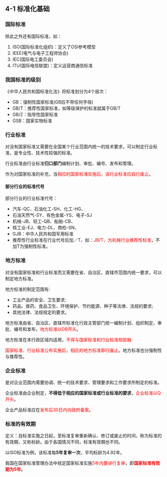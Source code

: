## 4-1 标准化基础

### 国际标准

除此之外还有国际标准，如：

1. ISO(国际标准化组织)：定义了OSI参考模型
2. IEEE(电气与电子工程师协会)
3. IEC(国际电工委员会)
4. ITU(国际电信联盟)：定义运营商通信标准

### 我国标准的级别

《中华人民共和国标准化法》将标准划分为4个层次：

- GB：强制性国家标准(GB后不带任何字母)
- GB/T：推荐性国家标准，如等级保护的标准就属于GB/T
- GB/Z：指导性国家标准
- GSB：国家实物标准

### 行业标准

对没有国家标准又需要在全国某个行业范围内统一的技术要求，可以制定行业标准，是专业性、技术性较强的标准。

行业标准由行业标准**归口部门**编制计划、审批、编号、发布和管理。

作为对国家标准的补充，当<font color="red">相应的国家标准实施后，该行业标准应自行废止</font>。

#### 部分行业的标准代号

部分行业的行业标准代号：

- 汽车-QC、石油化工-SH、化工-HG、
- 石油天然气-SY、有色金属-YS、电子-SJ
- 机械-JB、轻工-QB、船舶-CB、
- 核工业-EJ、电力-DL、商检-SN、
- GJB：中华人民共和国军用标准
- 推荐性行业标准在行业代号后加／T，如：<font color="red">JB/T，为机械行业推荐性标准</font>，不加T为强制性标准。

### 地方标准

对没有国家标准和行业标准而又需要在省、自治区、直辖市范围内统一要求，可以制定地方标准。

地方标准的制定范围有:

- 工业产品的安全、卫生要求;
- 药品、兽药、食品卫生、环境保护、节约能源、种子等法律、法规的要求;
- 其他法律、法规规定的要求。



地方标准由省、自治区、直辖市标准化行政主管部门统一编制计划、组织制定、审批、编号和发布，<font color="red">地方标准以DB开头</font>。

地方标准在本行政区域内适用，<font color="red">不得与国家标准和行业标准相抵触</font>

<font color="red">国家标准、行业标准公布实施后，相应的地方标准即行废止</font>。地方标准也分强制性与推荐性。

### 企业标准

是对企业范围内需要协调、统一的技术要求、管理要求和工作要求所制定的标准。

企业标准由企业制定，**不得低于相应的国家标准或行业标准的要求**，<font color="red">企业标准以Q开头</font>。

企业产品标准应在<font color="red">发布后30日内向政府备案</font>。

### 标准的有效期

定义：自标准实施之日起，至标准复审重新确认、修订或废止的时间，称为标准的有效期，又称标龄。由于各国情况不同，标准有效期也不同。

以ISO标准为例，该标准每**5年复审一次**，平均标龄为4.92年。

我国在国家标准管理办法中规定国家标准实施<font color="red">5年内要进行复审</font>，即<font color="red">**国家标准有效期为5年**</font>。